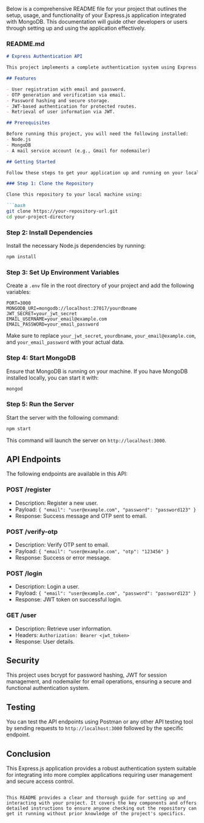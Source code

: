 Below is a comprehensive README file for your project that outlines the setup, usage, and functionality of your Express.js application integrated with MongoDB. This documentation will guide other developers or users through setting up and using the application effectively.

### README.md
```markdown
# Express Authentication API

This project implements a complete authentication system using Express.js and MongoDB. It supports user registration, OTP (One-Time Password) email verification, login, and access to protected routes using JWT (JSON Web Tokens).

## Features

- User registration with email and password.
- OTP generation and verification via email.
- Password hashing and secure storage.
- JWT-based authentication for protected routes.
- Retrieval of user information via JWT.

## Prerequisites

Before running this project, you will need the following installed:
- Node.js
- MongoDB
- A mail service account (e.g., Gmail for nodemailer)

## Getting Started

Follow these steps to get your application up and running on your local machine for development and testing purposes.

### Step 1: Clone the Repository

Clone this repository to your local machine using:

```bash
git clone https://your-repository-url.git
cd your-project-directory
```

### Step 2: Install Dependencies

Install the necessary Node.js dependencies by running:

```bash
npm install
```

### Step 3: Set Up Environment Variables

Create a `.env` file in the root directory of your project and add the following variables:

```plaintext
PORT=3000
MONGODB_URI=mongodb://localhost:27017/yourdbname
JWT_SECRET=your_jwt_secret
EMAIL_USERNAME=your_email@example.com
EMAIL_PASSWORD=your_email_password
```

Make sure to replace `your_jwt_secret`, `yourdbname`, `your_email@example.com`, and `your_email_password` with your actual data.

### Step 4: Start MongoDB

Ensure that MongoDB is running on your machine. If you have MongoDB installed locally, you can start it with:

```bash
mongod
```

### Step 5: Run the Server

Start the server with the following command:

```bash
npm start
```

This command will launch the server on `http://localhost:3000`.

## API Endpoints

The following endpoints are available in this API:

### POST /register

- Description: Register a new user.
- Payload: `{ "email": "user@example.com", "password": "password123" }`
- Response: Success message and OTP sent to email.

### POST /verify-otp

- Description: Verify OTP sent to email.
- Payload: `{ "email": "user@example.com", "otp": "123456" }`
- Response: Success or error message.

### POST /login

- Description: Login a user.
- Payload: `{ "email": "user@example.com", "password": "password123" }`
- Response: JWT token on successful login.

### GET /user

- Description: Retrieve user information.
- Headers: `Authorization: Bearer <jwt_token>`
- Response: User details.

## Security

This project uses bcrypt for password hashing, JWT for session management, and nodemailer for email operations, ensuring a secure and functional authentication system.

## Testing

You can test the API endpoints using Postman or any other API testing tool by sending requests to `http://localhost:3000` followed by the specific endpoint.

## Conclusion

This Express.js application provides a robust authentication system suitable for integrating into more complex applications requiring user management and secure access control.

```

This README provides a clear and thorough guide for setting up and interacting with your project. It covers the key components and offers detailed instructions to ensure anyone checking out the repository can get it running without prior knowledge of the project's specifics.